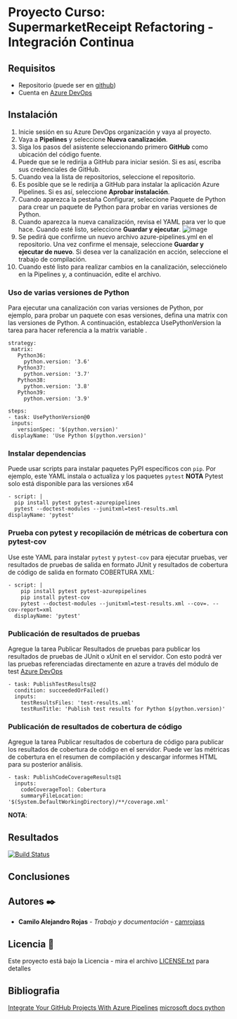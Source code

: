# Proyecto Curso: SupermarketReceipt Refactoring - Integración Continua


## Requisitos 

* Repositorio (puede ser en [github](https://github.com/))
* Cuenta en [Azure DevOps](https://dev.azure.com/)

## Instalación

1. Inicie sesión en su Azure DevOps organización y vaya al proyecto.
2. Vaya a **Pipelines** y seleccione **Nueva canalización**.
3. Siga los pasos del asistente seleccionando primero **GitHub** como ubicación del código fuente.
4. Puede que se le redirija a GitHub para iniciar sesión. Si es así, escriba sus credenciales de GitHub.
5. Cuando vea la lista de repositorios, seleccione el repositorio.
6. Es posible que se le redirija a GitHub para instalar la aplicación Azure Pipelines. Si es así, seleccione **Aprobar instalación**.
7. Cuando aparezca la pestaña Configurar, seleccione Paquete de Python para crear un paquete de Python para probar en varias versiones de Python.
8. Cuando aparezca la nueva canalización, revisa el YAML para ver lo que hace. Cuando esté listo, seleccione **Guardar y ejecutar**.
![image](https://user-images.githubusercontent.com/100396227/160325531-f348b307-7f03-4a28-ad73-c4e56ffca93f.png)
9. Se pedirá que confirme un nuevo archivo azure-pipelines.yml en el repositorio. Una vez confirme el mensaje, seleccione **Guardar y ejecutar de nuevo**.
   Si desea ver la canalización en acción, seleccione el trabajo de compilación.
10. Cuando esté listo para realizar cambios en la canalización, selecciónelo en la Pipelines y, a continuación, edite el archivo.

### Uso de varias versiones de Python
  Para ejecutar una canalización con varias versiones de Python, por ejemplo, para probar un paquete con esas versiones, defina una matrix con las versiones de Python. A continuación, establezca UsePythonVersion la tarea para hacer referencia a la matrix variable .
  ```
  strategy:
   matrix:
     Python36:
       python.version: '3.6'
     Python37:
       python.version: '3.7'
     Python38:
       python.version: '3.8'
     Python39:
       python.version: '3.9'

  steps:  
  - task: UsePythonVersion@0
   inputs:
     versionSpec: '$(python.version)'
   displayName: 'Use Python $(python.version)'
  ```
### Instalar dependencias
  Puede usar scripts para instalar paquetes PyPI específicos con ```pip```. Por ejemplo, este YAML instala o actualiza y los paquetes ```pytest```
  **NOTA** Pytest solo está disponible para las versiones x64
  ```
  - script: |
    pip install pytest pytest-azurepipelines
    pytest --doctest-modules --junitxml=test-results.xml
  displayName: 'pytest'
  ```
### Prueba con pytest y recopilación de métricas de cobertura con pytest-cov
Use este YAML para instalar ```pytest``` y ```pytest-cov``` para ejecutar pruebas, ver resultados de pruebas de salida en formato JUnit y resultados de cobertura de código de salida en formato COBERTURA XML:
```
- script: |
    pip install pytest pytest-azurepipelines
    pip install pytest-cov
    pytest --doctest-modules --junitxml=test-results.xml --cov=. --cov-report=xml
  displayName: 'pytest'
```
### Publicación de resultados de pruebas
Agregue la tarea Publicar Resultados de pruebas para publicar los resultados de pruebas de JUnit o xUnit en el servidor. Con esto podrá ver las pruebas referenciadas directamente en azure a través del módulo de test  [Azure DevOps](https://dev.azure.com/camilorojas-s/SupermarketReceipt-Refactoring-Kata/_testManagement/runs?_a=runQuery)
```
- task: PublishTestResults@2
  condition: succeededOrFailed()
  inputs:
    testResultsFiles: 'test-results.xml'
    testRunTitle: 'Publish test results for Python $(python.version)'
```
### Publicación de resultados de cobertura de código
Agregue la tarea Publicar resultados de cobertura de código para publicar los resultados de cobertura de código en el servidor. Puede ver las métricas de cobertura en el resumen de compilación y descargar informes HTML para su posterior análisis.
```
- task: PublishCodeCoverageResults@1
  inputs:
    codeCoverageTool: Cobertura
    summaryFileLocation: '$(System.DefaultWorkingDirectory)/**/coverage.xml'
```
**NOTA**: 
## Resultados
[![Build Status](https://dev.azure.com/camilorojas-s/SupermarketReceipt-Refactoring-Kata/_apis/build/status/camrojass.SupermarketReceipt-Refactoring-Kata?branchName=main)](https://dev.azure.com/camilorojas-s/SupermarketReceipt-Refactoring-Kata/_build/latest?definitionId=1&branchName=main)


## Conclusiones

## Autores ✒️

* **Camilo Alejandro Rojas** - *Trabajo y documentación* - [camrojass](https://github.com/camrojass)

## Licencia 📄

Este proyecto está bajo la Licencia - mira el archivo [LICENSE.txt](LICENSE.txt) para detalles

## Bibliografia

[Integrate Your GitHub Projects With Azure Pipelines](https://www.azuredevopslabs.com/labs/azuredevops/github-integration/)
[microsoft docs python](https://docs.microsoft.com/es-mx/azure/devops/pipelines/ecosystems/python?view=azure-devops)

